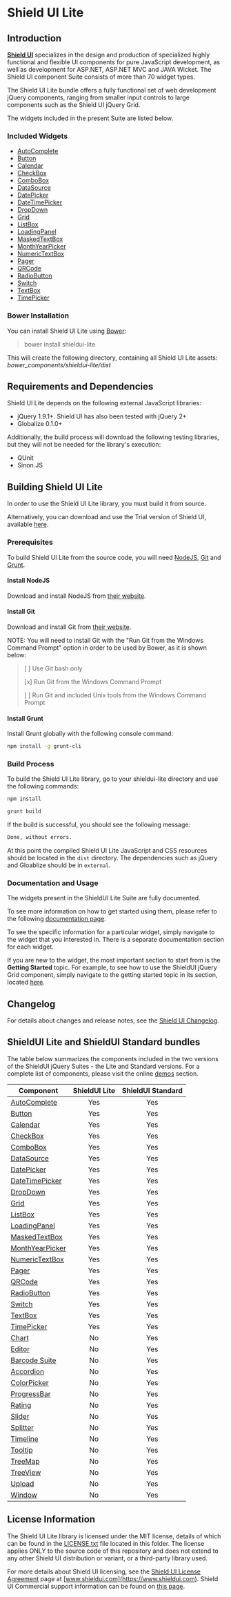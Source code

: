 # Shield UI Lite

## Introduction

[**Shield UI**](http://www.shieldui.com) specializes in the design and production of specialized highly functional and flexible UI components for pure JavaScript development, 
as well as development for ASP.NET, ASP.NET MVC and JAVA Wicket. The Shield UI component Suite consists of more than 70 widget types. 

The Shield UI Lite bundle offers a fully functional set of web development jQuery components, ranging from smaller input controls to large components such as the Shield UI jQuery Grid. 

The widgets included in the present Suite are listed below.

### Included Widgets

* [AutoComplete](https://demos.shieldui.com/web/autocomplete/basic-usage)
* [Button](https://demos.shieldui.com/web/button/basic-usage)
* [Calendar](https://demos.shieldui.com/web/calendar/basic-usage)
* [CheckBox](https://demos.shieldui.com/web/checkbox/basic-usage)
* [ComboBox](https://demos.shieldui.com/web/combobox/basic-usage)
* [DataSource](http://www.shieldui.com/documentation/datasource)
* [DatePicker](https://demos.shieldui.com/web/datepicker/basic-usage)
* [DateTimePicker](https://demos.shieldui.com/web/datetimepicker/api)
* [DropDown](https://demos.shieldui.com/web/dropdown/basic-usage)
* [Grid](https://demos.shieldui.com/web/grid-general/basic-usage)
* [ListBox](https://demos.shieldui.com/web/listbox/basic-usage)
* [LoadingPanel](https://demos.shieldui.com/web/loadingpanel/template)
* [MaskedTextBox](https://demos.shieldui.com/web/maskedtextbox/basic-usage)
* [MonthYearPicker](https://demos.shieldui.com/web/monthyearpicker/basic-usage)
* [NumericTextBox](https://demos.shieldui.com/web/numerictextbox/basic-usage)
* [Pager](https://demos.shieldui.com/web/pager/basic-usage)
* [QRCode](https://demos.shieldui.com/web/qrcode/basic-usage)
* [RadioButton](https://demos.shieldui.com/web/radiobutton/basic-usage)
* [Switch](https://demos.shieldui.com/web/switch/preferences)
* [TextBox](https://demos.shieldui.com/web/textbox/basic-usage)
* [TimePicker](https://demos.shieldui.com/web/timepicker/basic-usage)

### Bower Installation

You can install Shield UI Lite using [Bower](https://bower.io):

> bower install shieldui-lite

This will create the following directory, containing all Shield UI Lite assets:
*bower_components/shieldui-lite/dist*

## Requirements and Dependencies

Shield UI Lite depends on the following external JavaScript libraries:

* jQuery 1.9.1+. Shield UI has also been tested with jQuery 2+
* Globalize 0.1.0+

Additionally, the build process will download the following testing libraries, but they will not be needed for the library's execution:

* QUnit
* Sinon.JS

## Building Shield UI Lite

In order to use the Shield UI Lite library, you must build it from source.

Alternatively, you can download and use the Trial version of Shield UI, available [here](https://www.shieldui.com/download).

### Prerequisites

To build Shield UI Lite from the source code, you will need [NodeJS](https://nodejs.org/), [Git](http://git-scm.com/) and [Grunt](http://gruntjs.com/).

#### Install NodeJS
Download and install NodeJS from [their website](https://nodejs.org/).

#### Install Git
Download and install Git from [their website](http://gruntjs.com/). 

NOTE: You will need to install Git with the "Run Git from the Windows Command Prompt" option in order to be used by Bower, as it is shown below:
> [ ] Use Git bash only
>
> [x] Run Git from the Windows Command Prompt
>
> [ ] Run Git and included Unix tools from the Windows Command Prompt

#### Install Grunt
Install Grunt globally with the following console command:

```bash
npm install -g grunt-cli
```

### Build Process

To build the Shield UI Lite library, go to your shieldui-lite directory and use the following commands:

```bash
npm install

grunt build
```

If the build is successful, you should see the following message:
```bash
Done, without errors.
```

At this point the compiled Shield UI Lite JavaScript and CSS resources should be located in the `dist` directory.
The dependencies such as jQuery and Gloablize should be in `external`.

### Documentation and Usage

The widgets present in the ShieldUI Lite Suite are fully documented. 

To see more information on how to get started using them, please refer to the following [documentation page](http://www.shieldui.com/documentation). 

To see the specific information for a particular widget, simply navigate to the widget that you interested in. There is a separate documentation section for each widget. 

If you are new to the widget, the most important section to start from is the **Getting Started** topic. For example, to see how to use the ShieldUI jQuery Grid component, simply navigate to the getting started topic in its section, located [here](http://www.shieldui.com/documentation/grid/javascript/getting.started). 

## Changelog

For details about changes and release notes, see the [Shield UI Changelog](http://www.shieldui.com/changelog).

## ShieldUI Lite and ShieldUI Standard bundles

The table below summarizes the components included in the two versions of the ShieldUI jQuery Suites - the Lite and Standard versions. For a complete list of components, please visit the online [demos]( https://demos.shieldui.com) section. 

| Component       | ShieldUI Lite | ShieldUI Standard |
|-----------------|:---------------:|:-------------:|
| [AutoComplete](https://demos.shieldui.com/web/autocomplete/basic-usage)    |      Yes      |      Yes     |
| [Button](https://demos.shieldui.com/web/button/basic-usage)          |      Yes      |      Yes     |
| [Calendar](https://demos.shieldui.com/web/calendar/basic-usage)        |      Yes      |      Yes     |
| [CheckBox](https://demos.shieldui.com/web/checkbox/basic-usage)        |      Yes      |      Yes     |
| [ComboBox](https://demos.shieldui.com/web/combobox/basic-usage)        |      Yes      |      Yes     |
| [DataSource](http://www.shieldui.com/documentation/datasource)      |      Yes      |      Yes     |
| [DatePicker](https://demos.shieldui.com/web/datepicker/basic-usage)      |      Yes      |      Yes     |
| [DateTimePicker](https://demos.shieldui.com/web/datetimepicker/api)  |      Yes      |      Yes     |
| [DropDown](https://demos.shieldui.com/web/dropdown/basic-usage)        |      Yes      |      Yes     |
| [Grid](https://demos.shieldui.com/web/grid-general/basic-usage)            |      Yes      |      Yes     |
| [ListBox](https://demos.shieldui.com/web/listbox/basic-usage)         |      Yes      |      Yes     |
| [LoadingPanel](https://demos.shieldui.com/web/loadingpanel/template)    |      Yes      |      Yes     |
| [MaskedTextBox](https://demos.shieldui.com/web/maskedtextbox/basic-usage)   |      Yes      |      Yes     |
| [MonthYearPicker](https://demos.shieldui.com/web/monthyearpicker/basic-usage) |      Yes      |      Yes     |
| [NumericTextBox](https://demos.shieldui.com/web/numerictextbox/basic-usage)  |      Yes      |      Yes     |
| [Pager](https://demos.shieldui.com/web/pager/basic-usage)           |      Yes      |      Yes     |
| [QRCode](https://demos.shieldui.com/web/qrcode/basic-usage)          |      Yes      |      Yes     |
| [RadioButton](https://demos.shieldui.com/web/radiobutton/basic-usage)     |      Yes      |      Yes     |
| [Switch](https://demos.shieldui.com/web/switch/preferences)          |      Yes      |      Yes     |
| [TextBox](https://demos.shieldui.com/web/textbox/basic-usage)         |      Yes      |      Yes     |
| [TimePicker](https://demos.shieldui.com/web/timepicker/basic-usage)      |      Yes      |      Yes     |
| [Chart](https://demos.shieldui.com/web/area-chart/axis-marker)           |       No      |      Yes     |
| [Editor](https://demos.shieldui.com/web/editor/basic-usage)           |       No      |      Yes     |
| [Barcode Suite](https://demos.shieldui.com/web/barcode/basic-usage)   |       No      |      Yes     |
| [Accordion](https://demos.shieldui.com/web/accordion/basic-usage)       |       No      |      Yes     |
| [ColorPicker](https://demos.shieldui.com/web/colorpicker/basic-usage)     |       No      |      Yes     |
| [ProgressBar](https://demos.shieldui.com/web/progressbar/basic-usage)    |       No      |      Yes     |
| [Rating](https://demos.shieldui.com/web/rating/evaluation)          |       No      |      Yes     |
| [Slider](https://demos.shieldui.com/web/slider/basic-usage)          |       No      |      Yes     |
| [Splitter](https://demos.shieldui.com/web/splitter/basic-usage)        |       No      |      Yes     |
| [Timeline](https://demos.shieldui.com/web/timeline/basic-usage)         |       No      |      Yes     |
| [Tooltip](https://demos.shieldui.com/web/tooltip/basic-usage)         |       No      |      Yes     |
| [TreeMap](https://demos.shieldui.com/web/treemap/basic-usage)         |       No      |      Yes     |
| [TreeView](https://demos.shieldui.com/web/treeview/basic-usage)         |       No      |      Yes     |
| [Upload](https://demos.shieldui.com/web/upload/basic-usage)         |       No      |      Yes     |
| [Window](https://demos.shieldui.com/web/window/basic-functionality)          |       No      |      Yes     |

## License Information

The Shield UI Lite library is licensed under the MIT license, details of which can be found in the [LICENSE.txt](LICENSE.txt) file located in this folder.
The license applies ONLY to the source code of this repository and does not extend to any other Shield UI distribution or variant, or a third-party library used. 

For more details about Shield UI licensing, see the [Shield UI License Agreement](https://www.shieldui.com/eula) page at [www.shieldui.com](https://www.shieldui.com).
Shield UI Commercial support information can be found on [this page](https://www.shieldui.com/support.options).
